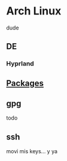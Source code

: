 # Arch Linux
dude

## DE

### Hyprland

## [Packages](./pkgs.toml)

## gpg
todo

## ssh
movi mis keys... y ya
